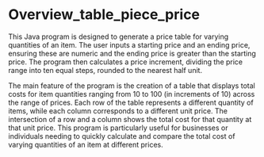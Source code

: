 # Overview_table_piece_price
This Java program is designed to generate a price table for varying quantities of an item. The user inputs a starting price and an ending price, ensuring these are numeric and the ending price is greater than the starting price. The program then calculates a price increment, dividing the price range into ten equal steps, rounded to the nearest half unit.

The main feature of the program is the creation of a table that displays total costs for item quantities ranging from 10 to 100 (in increments of 10) across the range of prices. Each row of the table represents a different quantity of items, while each column corresponds to a different unit price. The intersection of a row and a column shows the total cost for that quantity at that unit price. This program is particularly useful for businesses or individuals needing to quickly calculate and compare the total cost of varying quantities of an item at different prices.
